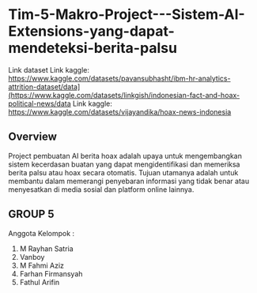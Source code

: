 # Tim-5-Makro-Project---Sistem-AI-Extensions-yang-dapat-mendeteksi-berita-palsu

Link dataset
Link kaggle: https://www.kaggle.com/datasets/pavansubhasht/ibm-hr-analytics-attrition-dataset/data](https://www.kaggle.com/datasets/linkgish/indonesian-fact-and-hoax-political-news/data
Link kaggle: https://www.kaggle.com/datasets/vijayandika/hoax-news-indonesia

## Overview
Project pembuatan AI berita hoax adalah upaya untuk mengembangkan sistem kecerdasan buatan yang dapat mengidentifikasi dan memeriksa berita palsu atau hoax secara otomatis. Tujuan utamanya adalah untuk membantu dalam memerangi penyebaran informasi yang tidak benar atau menyesatkan di media sosial dan platform online lainnya.


## GROUP 5
Anggota Kelompok : 
1. M Rayhan Satria
2. Vanboy
3. M Fahmi Aziz
4. Farhan Firmansyah
5. Fathul Arifin
